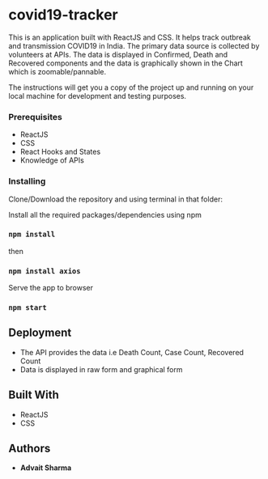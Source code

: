 # covid19-tracker
This is an application built with ReactJS and CSS. It helps track outbreak and transmission COVID19 in India. The primary data source is collected by volunteers at APIs. The data is displayed in Confirmed, Death and Recovered components and the data is graphically shown in the Chart which is zoomable/pannable.

The instructions will get you a copy of the project up and running on your local machine for development and testing purposes.


### Prerequisites
* ReactJS
* CSS
* React Hooks and States
* Knowledge of APIs


### Installing
Clone/Download the repository and using terminal in that folder:

Install all the required packages/dependencies using npm

### `npm install`

then

### `npm install axios`

Serve the app to browser

### `npm start`


## Deployment
* The API provides the data i.e Death Count, Case Count, Recovered Count
* Data is displayed in raw form and graphical form


## Built With
* ReactJS
* CSS


## Authors

* **Advait Sharma**
